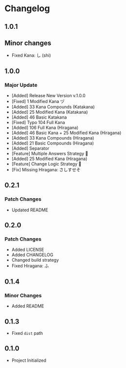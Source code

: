 # Changelog

## 1.0.1

## Minor changes

- Fixed Kana: し (shi)

## 1.0.0

### Major Update

- [Added] Release New Version v.1.0.0
- [Fixed] 1 Modified Kana ヅ
- [Added] 33 Kana Compounds (Katakana)
- [Added] 25 Modified Kana (Katakana)
- [Added] 46 Basic Katakana
- [Fixed] Typo 104 Full Kana
- [Added] 106 Full Kana (Hiragana)
- [Added] 46 Basic Kana + 25 Modified Kana (Hiragana)
- [Added] 33 Kana Compounds (Hiragana)
- [Added] 21 Basic Compounds (Hiragana)
- [Added] Separator
- [Feature] Multiple Answers Strategy 🚀
- [Added] 25 Modified Kana (Hiragana)
- [Feature] Change Logic Strategy 🚀
- [Fix] Missing Hiragana: さしすせそ

## 0.2.1

### Patch Changes

- Updated README

## 0.2.0

### Patch Changes

- Added LICENSE
- Added CHANGELOG
- Changed build strategy
- Fixed Hiragana: ふ

## 0.1.4

### Minor Changes

- Added README

## 0.1.3

- Fixed `dist` path

## 0.1.0

- Project Initialized
